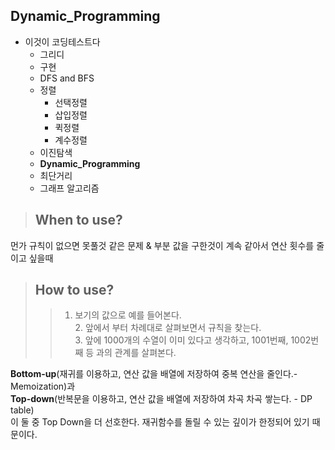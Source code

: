 ## Dynamic_Programming
   
* 이것이 코딩테스트다
  * 그리디
  * 구현
  * DFS and BFS
  * 정렬
    * 선택정렬
    * 삽입정렬
    * 퀵정렬
    * 계수정렬
  * 이진탐색
  * **Dynamic_Programming**
  * 최단거리
  * 그래프 알고리즘
   
>	## When to use?
   
먼가 규칙이 없으면 못풀것 같은 문제 & 부분 값을 구한것이 계속 같아서 연산 횟수를 줄이고 싶을때
   
>	## How to use?
>   > 1. 보기의 값으로 예를 들어본다.    
    2. 앞에서 부터 차례대로 살펴보면서 규칙을 찾는다.    
    3. 앞에 1000개의 수열이 이미 있다고 생각하고, 1001번째, 1002번째 등 과의 관계를 살펴본다.   
   
**Bottom-up**(재귀를 이용하고, 연산 값을 배열에 저장하여 중복 연산을 줄인다.- Memoization)과    
**Top-down**(반복문을 이용하고, 연산 값을 배열에 저장하여 차곡 차곡 쌓는다. - DP table)   
이 둘 중 Top Down을 더 선호한다. 재귀함수를 돌릴 수 있는 깊이가 한정되어 있기 때문이다. 
